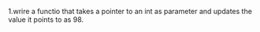 1.wrire a functio that takes a pointer to an int as parameter and updates the value it points to as 98.
